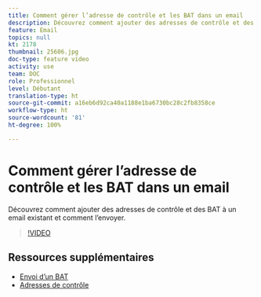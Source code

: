 ```yaml
---
title: Comment gérer l’adresse de contrôle et les BAT dans un email
description: Découvrez comment ajouter des adresses de contrôle et des BAT à un email existant et comment l’envoyer.
feature: Email
topics: null
kt: 2178
thumbnail: 25606.jpg
doc-type: feature video
activity: use
team: DOC
role: Professionnel
level: Débutant
translation-type: ht
source-git-commit: a16eb6d92ca40a1188e1ba6730bc28c2fb8358ce
workflow-type: ht
source-wordcount: '81'
ht-degree: 100%

---
```



# Comment gérer l’adresse de contrôle et les BAT dans un email

Découvrez comment ajouter des adresses de contrôle et des BAT à un email existant et comment l’envoyer.

>[!VIDEO](https://video.tv.adobe.com/v/25606?quality=12)

## Ressources supplémentaires

- [Envoi d’un BAT](https://docs.adobe.com/content/help/fr-FR/campaign-classic/using/transactional-messaging/message-templates/sending-a-proof.html)
- [Adresses de contrôle](https://docs.adobe.com/content/help/fr-FR/campaign-classic/using/configuring-campaign-classic/use-a-custom-recipient-table/seed-addresses.html)